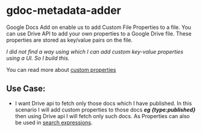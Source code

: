 # gdoc-metadata-adder
Google Docs Add on enable us to add  Custom File Properties to a file. You can use Drive API to add your own properties to a Google Drive file. These properties are stored as key/value pairs on the file.

*I did not find a way using which I can add custom key-value properties using a UI. So I build this.* 

You can read more about [custom properties](https://developers.google.com/drive/api/v3/properties) 

## Use Case:

 - I want Drive api to fetch only those docs which I have published. In this scenario I will add custom properties to those docs ***eg {type:published}*** then using Drive api I will fetch only such docs. As Properties can also be used in [search expressions](https://developers.google.com/drive/api/v3/search-files#properties).
